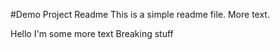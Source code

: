 #Demo Project Readme
This is a simple readme file.
More text.

Hello I'm some more text
Breaking stuff